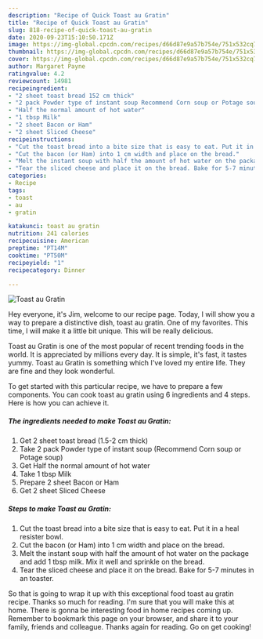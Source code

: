 ```yaml
---
description: "Recipe of Quick Toast au Gratin"
title: "Recipe of Quick Toast au Gratin"
slug: 818-recipe-of-quick-toast-au-gratin
date: 2020-09-23T15:10:50.171Z
image: https://img-global.cpcdn.com/recipes/d66d87e9a57b754e/751x532cq70/toast-au-gratin-recipe-main-photo.jpg
thumbnail: https://img-global.cpcdn.com/recipes/d66d87e9a57b754e/751x532cq70/toast-au-gratin-recipe-main-photo.jpg
cover: https://img-global.cpcdn.com/recipes/d66d87e9a57b754e/751x532cq70/toast-au-gratin-recipe-main-photo.jpg
author: Margaret Payne
ratingvalue: 4.2
reviewcount: 14981
recipeingredient:
- "2 sheet toast bread 152 cm thick"
- "2 pack Powder type of instant soup Recommend Corn soup or Potage soup"
- "Half the normal amount of hot water"
- "1 tbsp Milk"
- "2 sheet Bacon or Ham"
- "2 sheet Sliced Cheese"
recipeinstructions:
- "Cut the toast bread into a bite size that is easy to eat. Put it in a heal resister bowl."
- "Cut the bacon (or Ham) into 1 cm width and place on the bread."
- "Melt the instant soup with half the amount of hot water on the package and add 1 tbsp milk. Mix it well and sprinkle on the bread."
- "Tear the sliced cheese and place it on the bread. Bake for 5-7 minutes in an toaster."
categories:
- Recipe
tags:
- toast
- au
- gratin

katakunci: toast au gratin 
nutrition: 241 calories
recipecuisine: American
preptime: "PT14M"
cooktime: "PT50M"
recipeyield: "1"
recipecategory: Dinner

---
```



![Toast au Gratin](https://img-global.cpcdn.com/recipes/d66d87e9a57b754e/751x532cq70/toast-au-gratin-recipe-main-photo.jpg)

Hey everyone, it's Jim, welcome to our recipe page. Today, I will show you a way to prepare a distinctive dish, toast au gratin. One of my favorites. This time, I will make it a little bit unique. This will be really delicious.



Toast au Gratin is one of the most popular of recent trending foods in the world. It is appreciated by millions every day. It is simple, it's fast, it tastes yummy. Toast au Gratin is something which I've loved my entire life. They are fine and they look wonderful.


To get started with this particular recipe, we have to prepare a few components. You can cook toast au gratin using 6 ingredients and 4 steps. Here is how you can achieve it.

<!--inarticleads1-->

##### The ingredients needed to make Toast au Gratin:

1. Get 2 sheet toast bread (1.5-2 cm thick)
1. Take 2 pack Powder type of instant soup (Recommend Corn soup or Potage soup)
1. Get Half the normal amount of hot water
1. Take 1 tbsp Milk
1. Prepare 2 sheet Bacon or Ham
1. Get 2 sheet Sliced Cheese




<!--inarticleads2-->

##### Steps to make Toast au Gratin:

1. Cut the toast bread into a bite size that is easy to eat. Put it in a heal resister bowl.
1. Cut the bacon (or Ham) into 1 cm width and place on the bread.
1. Melt the instant soup with half the amount of hot water on the package and add 1 tbsp milk. Mix it well and sprinkle on the bread.
1. Tear the sliced cheese and place it on the bread. Bake for 5-7 minutes in an toaster.




So that is going to wrap it up with this exceptional food toast au gratin recipe. Thanks so much for reading. I'm sure that you will make this at home. There is gonna be interesting food in home recipes coming up. Remember to bookmark this page on your browser, and share it to your family, friends and colleague. Thanks again for reading. Go on get cooking!
